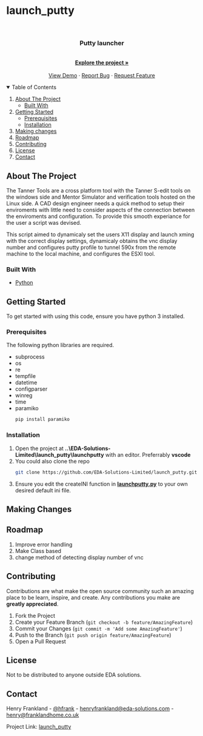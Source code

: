 # launch_putty
<!-- PROJECT LOGO -->
<br />
<p align="center">

  <h3 align="center">Putty launcher</h3>

  <p align="center">
    <br />
    <a href="https://github.com/EDA-Solutions-Limited/launch_putty"><strong>Explore the project »</strong></a>
    <br />
    <br />
    <a href="https://github.com/EDA-Solutions-Limited/launch_putty">View Demo</a>
    ·
    <a href="https://github.com/EDA-Solutions-Limited/launch_putty/issues">Report Bug</a>
    ·
    <a href="https://github.com/EDA-Solutions-Limited/launch_putty/issues">Request Feature</a>
  </p>
</p>


<!-- TABLE OF CONTENTS -->
<details open="open">
  <summary>Table of Contents</summary>
  <ol>
    <li>
      <a href="#about-the-project">About The Project</a>
      <ul>
        <li><a href="#built-with">Built With</a></li>
      </ul>
    </li>
    <li>
      <a href="#getting-started">Getting Started</a>
      <ul>
        <li><a href="#prerequisites">Prerequisites</a></li>
        <li><a href="#installation">Installation</a></li>
      </ul>
    </li>
    <li><a href="#making-changes">Making changes</a></li>
    <li><a href="#roadmap">Roadmap</a></li>
    <li><a href="#contributing">Contributing</a></li>
    <li><a href="#license">License</a></li>
    <li><a href="#contact">Contact</a></li>
  </ol>
</details>



<!-- ABOUT THE PROJECT -->
## About The Project

The Tanner Tools are a cross platform tool with the Tanner S-edit tools on the windows side and Mentor Simulator and verification tools hosted on the Linux side. A CAD design engineer needs a quick method to setup their enviroments with little need to consider aspects of the connection between the enviroments and configuration. To provide this smooth experiance for the user a script was devised.

This script aimed to dynamicaly set the users X11 display and launch xming with the correct display settings, dynamicaly obtains the vnc display number and configures putty profile to tunnel 590x from the remote machine to the local machine, and configures the ESXI tool.

### Built With

* [Python](https://www.python.org/)


<!-- GETTING STARTED -->
## Getting Started

To get started with using this code, ensure you have python 3 installed. 

### Prerequisites

The following python libraries are required.
* subprocess
* os
* re
* tempfile
* datetime
* configparser
* winreg
* time
* paramiko
  ```sh
  pip install paramiko
  ```

### Installation

1. Open the project at **..\EDA-Solutions-Limited\launch_putty\launchputty** with an editor.
   Preferrably **vscode**
2. You could also clone the repo
   ```sh
   git clone https://github.com/EDA-Solutions-Limited/launch_putty.git
3. Ensure you edit the createINI function in [**launchputty.py**](https://github.com/EDA-Solutions-Limited/launch_putty/blob/main/launchPutty.py#L179-L198) to your own desired default ini file.

<!-- MAKING CHANGES -->
## Making Changes

<!-- ROADMAP -->
## Roadmap

1. Improve error handling
2. Make Class based
3. change method of detecting display number of vnc

<!-- CONTRIBUTING -->
## Contributing

Contributions are what make the open source community such an amazing place to be learn, inspire, and create. Any contributions you make are **greatly appreciated**.

1. Fork the Project
2. Create your Feature Branch (`git checkout -b feature/AmazingFeature`)
3. Commit your Changes (`git commit -m 'Add some AmazingFeature'`)
4. Push to the Branch (`git push origin feature/AmazingFeature`)
5. Open a Pull Request


<!-- LICENSE -->
## License

Not to be distributed to anyone outside EDA solutions. 

<!-- CONTACT -->
## Contact

Henry Frankland - [@hfrank](https://www.linkedin.com/in/henry-frankland-asic/) - henryfrankland@eda-solutions.com - henry@franklandhome.co.uk

Project Link: [launch_putty](https://github.com/EDA-Solutions-Limited/launch_putty.git)
